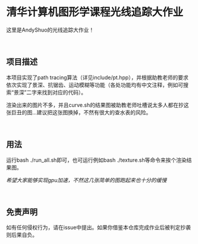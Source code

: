 # 清华计算机图形学课程光线追踪大作业

这里是AndyShuo的光线追踪大作业！

<br>

## 项目描述

本项目实现了path tracing算法（详见include/pt.hpp），并根据助教老师的要求依次实现了景深、抗锯齿、运动模糊等功能（各处功能均有中文注释，例如可搜索“景深”二字来找到对应的代码）。

渲染出来的图片不多，并且curve.sh的结果图被助教老师吐槽说太多人都在抄这张巨丑的图...建议把这张图换掉，不然有很大的查水表的风险。

<br>

## 用法

运行bash ./run_all.sh即可，也可运行例如bash ./texture.sh等命令来挨个渲染结果图。

*希望大家能够实现gpu加速，不然这几张简单的图跑起来也十分的缓慢*

<br>

## 免责声明

如有任何侵权行为，请在issue中提出。如果你借鉴本仓库完成作业后被判定抄袭则后果自负。
